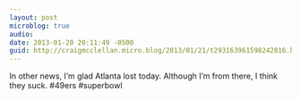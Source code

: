 ```yaml
---
layout: post
microblog: true
audio: 
date: 2013-01-20 20:11:49 -0500
guid: http://craigmcclellan.micro.blog/2013/01/21/t293163961598242816.html
---
```

In other news, I’m glad Atlanta lost today.  Although I’m from there, I think they suck.  #49ers #superbowl
